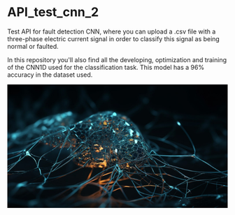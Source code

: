 # API_test_cnn_2
Test API for fault detection CNN, where you can upload a .csv file with a three-phase electric current signal in order to classify this signal as being normal or faulted.

In this repository you'll also find all the developing, optimization and training of the CNN1D used for the classification task. This model has a 96% accuracy in the dataset used.

![alt text](neural_network.jpg)